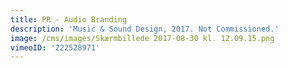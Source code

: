 ```yaml
---
title: PR - Audio Branding
description: 'Music & Sound Design, 2017. Not Commissioned.'
image: /cms/images/Skærmbillede 2017-08-30 kl. 12.09.15.png
vimeoID: '222528971'
---
```







